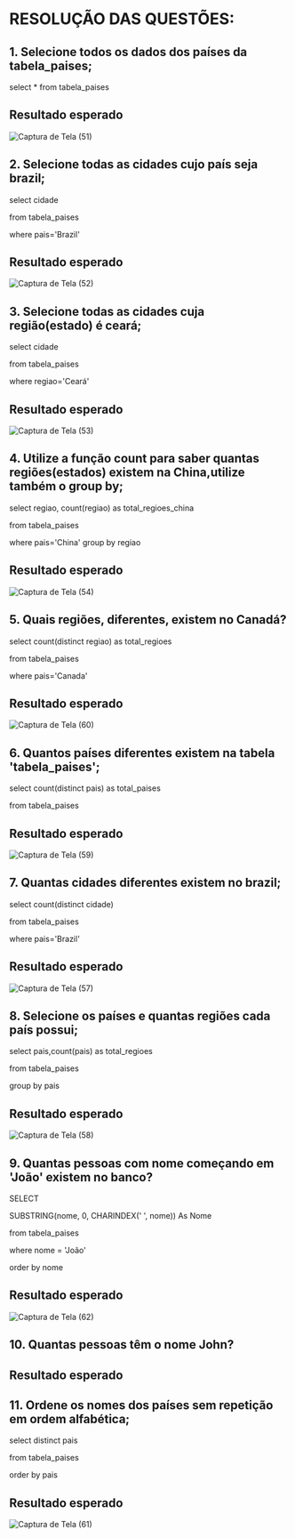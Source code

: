 # RESOLUÇÃO DAS QUESTÕES:

## 1. Selecione todos os dados dos países da tabela_paises;
select * from tabela_paises

## Resultado esperado
![Captura de Tela (51)](https://github.com/guxtavobandeira/atividade_III_bancopaises/assets/111713549/efccb8a7-ae56-4554-b8f6-b2f23e42bb4b)

## 2. Selecione todas as cidades cujo país seja brazil;

select cidade

from tabela_paises

where pais='Brazil'

## Resultado esperado
![Captura de Tela (52)](https://github.com/guxtavobandeira/atividade_III_bancopaises/assets/111713549/392b05b2-311d-400b-ba1e-1958bc2819c2)


## 3. Selecione todas as cidades cuja região(estado) é ceará;

select cidade

from tabela_paises

where regiao='Ceará'

## Resultado esperado
![Captura de Tela (53)](https://github.com/guxtavobandeira/atividade_III_bancopaises/assets/111713549/aeccc82d-8809-44ba-8d62-d57f395359ca)

## 4. Utilize a função count para saber quantas regiões(estados) existem na China,utilize também o group by;

select regiao, count(regiao) as total_regioes_china

from tabela_paises

where pais='China' group by regiao

## Resultado esperado
![Captura de Tela (54)](https://github.com/guxtavobandeira/atividade_III_bancopaises/assets/111713549/c4a4e63b-a7a0-4903-b956-e73d8107e076)

## 5. Quais regiões, diferentes, existem no Canadá?

select count(distinct regiao) as total_regioes

from tabela_paises

where pais='Canada'

## Resultado esperado
![Captura de Tela (60)](https://github.com/guxtavobandeira/atividade_III_bancopaises/assets/111713549/9d2f4b63-ccde-4931-8eac-97e380bb8784)


## 6. Quantos países diferentes existem na tabela 'tabela_paises';

select count(distinct pais) as total_paises

from tabela_paises

## Resultado esperado
![Captura de Tela (59)](https://github.com/guxtavobandeira/atividade_III_bancopaises/assets/111713549/dd5f9b88-3b43-4407-9147-ec4c866cfb7c)


## 7. Quantas cidades diferentes existem no brazil;

select count(distinct cidade)

from tabela_paises

where pais='Brazil'

## Resultado esperado
![Captura de Tela (57)](https://github.com/guxtavobandeira/atividade_III_bancopaises/assets/111713549/21497847-6102-44f3-8d4b-8822249a9074)

## 8. Selecione os países e quantas regiões cada país possui;

select pais,count(pais) as total_regioes

from tabela_paises

group by pais

## Resultado esperado
![Captura de Tela (58)](https://github.com/guxtavobandeira/atividade_III_bancopaises/assets/111713549/acb2437f-2ce5-49aa-b42c-90fdd98a8282)

## 9. Quantas pessoas com nome começando em 'João' existem no banco?

SELECT

SUBSTRING(nome, 0, CHARINDEX(' ', nome)) As Nome

from tabela_paises

where nome = 'João'

order by nome


## Resultado esperado
![Captura de Tela (62)](https://github.com/guxtavobandeira/atividade_III_bancopaises/assets/111713549/41ad0b31-8a73-4f52-8d65-688c3910777f)

## 10. Quantas pessoas têm o nome John?





## Resultado esperado




## 11. Ordene os nomes dos países sem repetição em ordem alfabética;

select distinct pais

from tabela_paises

order by pais
## Resultado esperado
![Captura de Tela (61)](https://github.com/guxtavobandeira/atividade_III_bancopaises/assets/111713549/3b0fa802-8966-4d01-8a31-2dfd68c27b2b)













